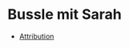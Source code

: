 # Bussle mit Sarah

- [Attribution](https://github.com/michael-holzheu/Bussle-mit-Sarah/tree/main/Attribution)
